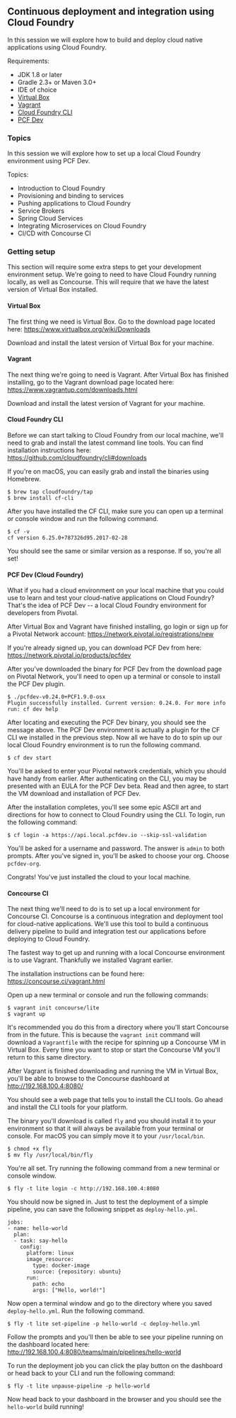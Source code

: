 ## Continuous deployment and integration using Cloud Foundry

In this session we will explore how to build and deploy cloud native applications using Cloud Foundry.

Requirements:

- JDK 1.8 or later
- Gradle 2.3+ or Maven 3.0+
- IDE of choice
- [Virtual Box](https://www.virtualbox.org/wiki/Downloads)
- [Vagrant](https://www.vagrantup.com/downloads.html)
- [Cloud Foundry CLI](https://github.com/cloudfoundry/cli#downloads)
- [PCF Dev](https://network.pivotal.io/products/pcfdev)

### Topics

In this session we will explore how to set up a local Cloud Foundry environment using PCF Dev.

Topics:

* Introduction to Cloud Foundry
* Provisioning and binding to services
* Pushing applications to Cloud Foundry
* Service Brokers
* Spring Cloud Services
* Integrating Microservices on Cloud Foundry
* CI/CD with Concourse CI

### Getting setup

This section will require some extra steps to get your development environment setup. We're going to need to have Cloud Foundry running locally, as well as Concourse. This will require that we have the latest version of Virtual Box installed.

#### Virtual Box

The first thing we need is Virtual Box. Go to the download page located here: https://www.virtualbox.org/wiki/Downloads

Download and install the latest version of Virtual Box for your machine.

#### Vagrant

The next thing we're going to need is Vagrant. After Virtual Box has finished installing, go to the Vagrant download page located here: https://www.vagrantup.com/downloads.html

Download and install the latest version of Vagrant for your machine.

#### Cloud Foundry CLI

Before we can start talking to Cloud Foundry from our local machine, we'll need to grab and install the latest command line tools. You can find installation instructions here: https://github.com/cloudfoundry/cli#downloads

If you're on macOS, you can easily grab and install the binaries using Homebrew.


    $ brew tap cloudfoundry/tap
    $ brew install cf-cli

After you have installed the CF CLI, make sure you can open up a terminal or console window and run the following command.

    $ cf -v
    cf version 6.25.0+787326d95.2017-02-28

You should see the same or similar version as a response. If so, you're all set!

#### PCF Dev (Cloud Foundry)

What if you had a cloud environment on your local machine that you could use to learn and test your cloud-native applications on Cloud Foundry? That's the idea of PCF Dev -- a local Cloud Foundry environment for developers from Pivotal.

After Virtual Box and Vagrant have finished installing, go login or sign up for a Pivotal Network account: https://network.pivotal.io/registrations/new

If you're already signed up, you can download PCF Dev from here: https://network.pivotal.io/products/pcfdev

After you've downloaded the binary for PCF Dev from the download page on Pivotal Network, you'll need to open up a terminal or console to install the PCF Dev plugin.

    $ ./pcfdev-v0.24.0+PCF1.9.0-osx
    Plugin successfully installed. Current version: 0.24.0. For more info run: cf dev help

After locating and executing the PCF Dev binary, you should see the message above. The PCF Dev environment is actually a plugin for the CF CLI we installed in the previous step. Now all we have to do to spin up our local Cloud Foundry environment is to run the following command.

    $ cf dev start

You'll be asked to enter your Pivotal network credentials, which you should have handy from earlier. After authenticating on the CLI, you may be presented with an EULA for the PCF Dev beta. Read and then agree, to start the VM download and installation of PCF Dev.

After the installation completes, you'll see some epic ASCII art and directions for how to connect to Cloud Foundry using the CLI. To login, run the following command:

    $ cf login -a https://api.local.pcfdev.io --skip-ssl-validation

You'll be asked for a username and password. The answer is `admin` to both prompts. After you've signed in, you'll be asked to choose your org. Choose `pcfdev-org`.

Congrats! You've just installed the cloud to your local machine.

#### Concourse CI

The next thing we'll need to do is to set up a local environment for Concourse CI. Concourse is a continuous integration and deployment tool for cloud-native applications. We'll use this tool to build a continuous delivery pipeline to build and integration test our applications before deploying to Cloud Foundry.

The fastest way to get up and running with a local Concourse environment is to use Vagrant. Thankfully we installed Vagrant earlier.

The installation instructions can be found here: https://concourse.ci/vagrant.html

Open up a new terminal or console and run the following commands:

    $ vagrant init concourse/lite
    $ vagrant up

It's recommended you do this from a directory where you'll start Concourse from in the future. This is because the `vagrant init` command will download a `Vagrantfile` with the recipe for spinning up a Concourse VM in Virtual Box. Every time you want to stop or start the Concourse VM you'll return to this same directory.

After Vagrant is finished downloading and running the VM in Virtual Box, you'll be able to browse to the Concourse dashboard at http://192.168.100.4:8080/

You should see a web page that tells you to install the CLI tools. Go ahead and install the CLI tools for your platform.

The binary you'll download is called `fly` and you should install it to your environment so that it will always be available from your terminal or console. For macOS you can simply move it to your `/usr/local/bin`.

    $ chmod +x fly
    $ mv fly /usr/local/bin/fly

You're all set. Try running the following command from a new terminal or console window.

    $ fly -t lite login -c http://192.168.100.4:8080

You should now be signed in. Just to test the deployment of a simple pipeline, you can save the following snippet as `deploy-hello.yml`.

    jobs:
    - name: hello-world
      plan:
      - task: say-hello
        config:
          platform: linux
          image_resource:
            type: docker-image
            source: {repository: ubuntu}
          run:
            path: echo
            args: ["Hello, world!"]

Now open a terminal window and go to the directory where you saved `deploy-hello.yml`. Run the following command.

    $ fly -t lite set-pipeline -p hello-world -c deploy-hello.yml

Follow the prompts and you'll then be able to see your pipeline running on the dashboard located here: http://192.168.100.4:8080/teams/main/pipelines/hello-world

To run the deployment job you can click the play button on the dashboard or head back to your CLI and run the following command:

    $ fly -t lite unpause-pipeline -p hello-world

Now head back to your dashboard in the browser and you should see the `hello-world` build running!
